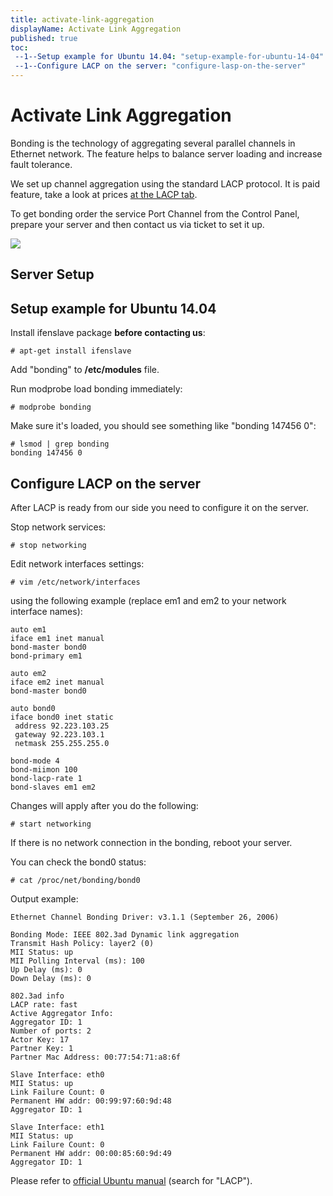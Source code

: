 ```yaml
---
title: activate-link-aggregation
displayName: Activate Link Aggregation
published: true
toc:
 --1--Setup example for Ubuntu 14.04: "setup-example-for-ubuntu-14-04"
 --1--Configure LACP on the server: "configure-lasp-on-the-server"
---
```

# Activate Link Aggregation

Bonding is the technology of aggregating several parallel channels in Ethernet network. The feature helps to balance server loading and increase fault tolerance. 

We set up channel aggregation using the standard LACP protocol. It is paid feature, take a look at prices <a href="https://gcore.com/hosting/miscellaneous/" target="_blank">at the LACP tab</a>.

To get bonding order the service Port Channel from the Control Panel, prepare your server and then contact us via ticket to set it up. 

<img class="WACImage SCXW53247752" src="https://assets.gcore.pro/docs/hosting/other-services/link-aggreagtion/activate-link-aggregation/blobid1.png">

## Server Setup

## Setup example for Ubuntu 14.04

Install ifenslave package **before contacting us**:

```
# apt-get install ifenslave​
```

Add "bonding" to **/etc/modules** file.

Run modprobe load bonding immediately:

```
# modprobe bonding
```

Make sure it's loaded, you should see something like "bonding 147456 0":

```
# lsmod | grep bonding  
bonding 147456 0
```

## Configure LACP on the server

After LACP is ready from our side you need to configure it on the server.

Stop network services:

```
# stop networking
```

Edit network interfaces settings:

```
# vim /etc/network/interfaces
```

using the following example (replace em1 and em2 to your network interface names):

```
auto em1  
iface em1 inet manual  
bond-master bond0  
bond-primary em1  
  
auto em2  
iface em2 inet manual  
bond-master bond0  
  
auto bond0  
iface bond0 inet static  
 address 92.223.103.25  
 gateway 92.223.103.1  
 netmask 255.255.255.0  
  
bond-mode 4  
bond-miimon 100  
bond-lacp-rate 1  
bond-slaves em1 em2
```

Changes will apply after you do the following:

```
# start networking
```

If there is no network connection in the bonding, reboot your server. 

You can check the bond0 status:

```
# cat /proc/net/bonding/bond0
```

Output example:

```
Ethernet Channel Bonding Driver: v3.1.1 (September 26, 2006)

Bonding Mode: IEEE 802.3ad Dynamic link aggregation
Transmit Hash Policy: layer2 (0)
MII Status: up
MII Polling Interval (ms): 100
Up Delay (ms): 0
Down Delay (ms): 0

802.3ad info
LACP rate: fast
Active Aggregator Info:
Aggregator ID: 1
Number of ports: 2
Actor Key: 17
Partner Key: 1
Partner Mac Address: 00:77:54:71:a8:6f

Slave Interface: eth0
MII Status: up
Link Failure Count: 0
Permanent HW addr: 00:99:97:60:9d:48
Aggregator ID: 1

Slave Interface: eth1
MII Status: up
Link Failure Count: 0
Permanent HW addr: 00:00:85:60:9d:49
Aggregator ID: 1​
```

Please refer to <a href="https://help.ubuntu.com/community/UbuntuBonding" target="_blank">official Ubuntu manual</a> (search for "LACP").